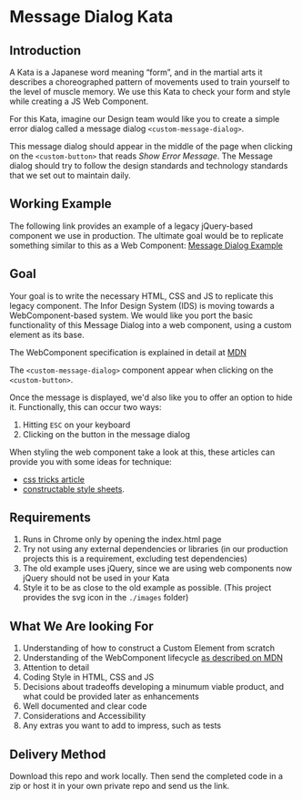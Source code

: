 # Message Dialog Kata

## Introduction

A Kata is a Japanese word meaning “form”, and in the martial arts it describes a choreographed pattern of movements used to train yourself to the level of muscle memory. We use this Kata to check your form and style while creating a JS Web Component.

For this Kata, imagine our Design team would like you to create a simple error dialog called a message dialog `<custom-message-dialog>`.

This message dialog should appear in the middle of the page when clicking on the `<custom-button>` that reads *Show Error Message*.  The Message dialog should try to follow the design standards and technology standards that we set out to maintain daily.

## Working Example

The following link provides an example of a legacy jQuery-based component we use in production.  The ultimate goal would be to replicate something similar to this as a Web Component: [Message Dialog Example](https://main-enterprise.demo.design.infor.com/components/message/example-error.html?layout=nofrills)

## Goal

Your goal is to write the necessary HTML, CSS and JS to replicate this legacy component.  The Infor Design System (IDS) is moving towards a WebComponent-based system. We would like you port the basic functionality of this Message Dialog into a web component, using a custom element as its base. 

The WebComponent specification is explained in detail at [MDN](https://developer.mozilla.org/en-US/docs/Web/Web_Components)

The `<custom-message-dialog>` component appear when clicking on the `<custom-button>`.

Once the message is displayed, we'd also like you to offer an option to hide it. Functionally, this can occur two ways:

1. Hitting `ESC` on your keyboard
1. Clicking on the button in the message dialog

When styling the web component take a look at this, these articles can provide you with some ideas for technique: 

- [css tricks article](https://css-tricks.com/styling-a-web-component/) 
- [constructable style sheets](https://developers.google.com/web/updates/2019/02/constructable-stylesheets).

## Requirements

1. Runs in Chrome only by opening the index.html page
1. Try not using any external dependencies or libraries (in our production projects this is a requirement, excluding test dependencies)
1. The old example uses jQuery, since we are using web components now jQuery should not be used in your Kata
1. Style it to be as close to the old example as possible. (This project provides the svg icon in the `./images` folder)

## What We Are looking For

1. Understanding of how to construct a Custom Element from scratch
1. Understanding of the WebComponent lifecycle [as described on MDN](https://developer.mozilla.org/en-US/docs/Web/Web_Components)
1. Attention to detail
1. Coding Style in HTML, CSS and JS
1. Decisions about tradeoffs developing a minumum viable product, and what could be provided later as enhancements
1. Well documented and clear code
1. Considerations and Accessibility
1. Any extras you want to add to impress, such as tests

## Delivery Method

Download this repo and work locally. Then send the completed code in a zip or host it in your own private repo and send us the link.
